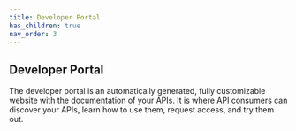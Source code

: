 ```yaml
---
title: Developer Portal
has_children: true
nav_order: 3
---
```


## Developer Portal

The developer portal is an automatically generated, fully customizable website with the documentation of your APIs. It is where API consumers can discover your APIs, learn how to use them, request access, and try them out.


